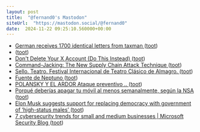 ```yaml
---
layout: post
title:  "@fernand0's Mastodon"
siteUrl:  "https://mastodon.social/@fernand0"
date:  2024-11-22 09:25:10.560000+00:00
---
```

*  [German receives 1700 identical letters from taxman ](https://www.rnz.co.nz/news/world/533118/german-receives-1700-identical-letters-from-taxma) ([toot](https://mastodon.social/@fernand0/113525883571863778))
*  [ ](https://mastodon.social/@runjaj) ([toot](https://mastodon.social/@fernand0/113524983828649597))
*  [Don't Delete Your X Account (Do This Instead) ](https://lifehacker.com/dont-delete-your-twitter-account-do-this-instead-184977971) ([toot](https://mastodon.social/@fernand0/113524866884070609))
*  [Command-Jacking: The New Supply Chain Attack Technique ](https://checkmarx.com/blog/this-new-supply-chain-attack-technique-can-trojanize-all-your-cli-commands) ([toot](https://mastodon.social/@fernand0/113524178636211508))
*  [Sello. Teatro. Festival Internacional de Teatro Clásico de Almagro. ](https://avecesunafoto.wordpress.com/2024/11/21/sello-teatro-festival-internacional-de-teatro-clasico-de-almagro) ([toot](https://mastodon.social/@fernand0/113522367331549367))
*  [Fuente de Neptuno ](https://www.flickr.com/photos/fernand0/54148909134) ([toot](https://mastodon.social/@fernand0/113522349713642781))
*  [POLANSKY Y EL ARDOR  Ataque preventivo .. ](https://youtu.be/JFJScaNisT) ([toot](https://mastodon.social/@fernand0/113522298248747407))
*  [Porqué deberías apagar tu móvil al menos semanalmente, según la NSA  ](http://blog.segu-info.com.ar/2024/10/porque-deberias-apagar-tu-movil-al.html) ([toot](https://mastodon.social/@fernand0/113522268575162622))
*  [Elon Musk suggests support for replacing democracy with government of ‘high-status males’ ](https://www.independent.co.uk/news/world/americas/elon-musk-trump-harris-high-status-males-4chan-b2606617.htm) ([toot](https://mastodon.social/@fernand0/113522126191586374))
*  [7 cybersecurity trends for small and medium businesses \| Microsoft Security Blog ](https://www.microsoft.com/en-us/security/blog/2024/10/31/7-cybersecurity-trends-and-tips-for-small-and-medium-businesses-to-stay-protected) ([toot](https://mastodon.social/@fernand0/113521899808057679))
